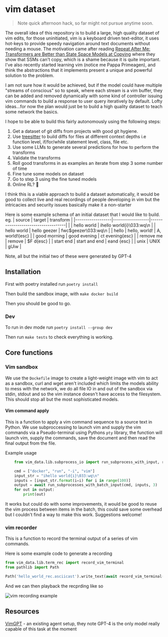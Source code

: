 # vim dataset

> Note quick afternoon hack, so far might not pursue anytime soon.

The overall idea of this repository is to build a large, high quality dataset of vim edits, for those uninitiated, vim is a keyboard driven text-editor, it uses hot-keys to provide speedy navigation around text documents without needing a mouse. The motivation came after reading [Repeat After Me: Transformers are Better than State Space Models at Copying](https://arxiv.org/abs/2402.01032) where they show that SSMs can't copy, which is a shame because it is quite important. I've also recently started learning vim (notice me Pappa Primeagen), and think the abstractions that it implements present a unique and powerful solution to the problem. 

I am not sure how it would be achieved, but if the model could have multiple "streams of conscious" so to speak, where each stream is a vim buffer, they can be added and removed dynamically with some kind of controller issuing vim commands to build a response to user query iteratively by default. Lofty ideas...for now the plan would just be to build a high quality dataset to teach some network the basics.


I hope to be able to build this fairly autonomously using the following steps:

1. Get a dataset of git diffs from projects with good git hygiene.
2. Use [treesitter](https://github.com/tree-sitter/py-tree-sitter) to build diffs for files at different context depths i.e  function level, if/for/while statement level, class, file etc. 
3. Use some LLMs to generate several predictions for how to perform the transforms
4. Validate the transforms 
5. Roll good transforms in as examples an iterate from step 3 some number of time
6. Fine tune some models on dataset
7. Go to step 3 using the fine tuned models
8. Online RL? 🦄

I think this is a viable approach to build a dataset automatically, it would be good to collect live and real recordings of people developing in vim but the intricacies and security issues basically make it a non-starter

Here is some example schema of an initial dataset that I would like to build. 
eg. 
| source           | target           | transform                          |
|------------------|------------------|------------------------------------|
|                  | hello world      | ihello world{i}\033:wq\n           |
| hello world      | hello geezer     | fwc$geezer\033:wq\n                |
| hello            | hello, world!    | A, world!{esc}                     |
| good morning     | good evening     | ct evening{esc}                    |
| remove me        | remove           | $F d{esc}                          |
| start end        | start and end    | eand {esc}                         |
| unix             | UNIX             | gUiw                               |

Note, all but the initial two of these were generated by GPT-4


## Installation

First with poetry installed run `poetry install`

Then build the sandbox image, with `make docker build`

Then you should be good to go.

### Dev

To run in dev mode run  `poetry install --group dev`

Then run `make tests` to check everything is working.


## Core functions


### Vim sandbox

We use the `Dockefile` image to create a light-weight image with vim to act as a sandbox, curl and wget aren't included which limits the models ability to mess with the network, we do all file IO in and out of the sandbox via stdin, stdout and so  the vim instance doesn't have access to the filesystem. This should stop all but the most sophisticated models.

#### Vim command apply

This is a function to apply a vim command sequence to a source text in Python. We use subproccessing to launch vim and supply the vim commands via a Pseudo-terminal using Pythons `pty` library, the function will launch vim, supply the commands, save the document and then read the final output from the file.

Example usage

```python
    from vim_data.lib.subprocess_io import run_subprocess_with_input, run_subprocesses_with_batch_input

    cmd = ["docker", "run", "-i", "vim"]
    input_str = "ihello world{i}\033:wq\n"
    inputs = [input_str.format(i=i) for i in range(100)]
    output = await run_subprocesses_with_batch_input(cmd, inputs, 3)
    for out in output:
        print(out)
```

It works but could do with some improvements, it would be good to reuse the vim process between items in the batch, this could save some overhead but I couldn't find a way to make this work. Suggestions welcome!

### vim recorder

This is a function to record the terminal output of a series of vim commands. 


Here is some example code to generate a recording

```python
from vim_data.lib.term_rec import record_vim_terminal
from pathlib import Path

Path('hello_world_rec.asciicast').write_text(await record_vim_terminal('iHello, Vim!\033'))
```

And we can then playback the recprding like so

![vim recording example](https://github.com/Nintorac/vim-data/assets/24326299/9d9e5f7a-1bae-411d-b5fb-c23d450c1c2dterm_rec_example.gif)

## Resources

[VimGPT](https://github.com/nsbradford/VimGPT) - an existing agent setup, they note GPT-4 is the only model really capable of this task at the moment